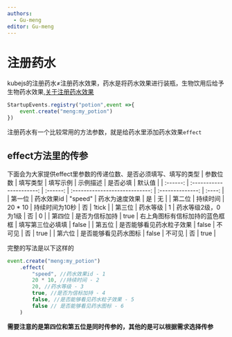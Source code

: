```yaml
---
authors:
  - Gu-meng
editor: Gu-meng
---
```

# 注册药水
kubejs的注册药水≠注册药水效果，药水是将药水效果进行装瓶，生物饮用后给予生物药水效果,[关于注册药水效果](./PotionRegistry.md)
```js
StartupEvents.registry("potion",event =>{
    event.create("meng:my_potion")
})
```
注册药水有一个比较常用的方法参数，就是给药水里添加药水效果`effect`
## effect方法里的传参
下面会为大家提供effect里参数的传递位数、是否必须填写、填写的类型
| 参数位数 |         填写类型         | 填写示例 |            示例描述            |     是否必填     | 默认值 |
| :------: | :----------------------: | :------: | :----------------------------: | :--------------: | :----: |
|  第一位  |        药水效果id        | "speed"  |         药水为速度效果         |        是        |   无   |
|  第二位  |         持续时间         | 20 * 10  |         持续时间为10秒         |        否        | 1tick  |
|  第三位  |         药水等级         |    1     |      药水等级2级，0为1级       |        否        |   0    |
|  第四位  |      是否为信标加持      |   true   | 右上角图标有信标加持的蓝色框框 | 填写第三位必填填 | false  |
|  第五位  | 是否能够看见药水粒子效果 |  false   |             不可见             |        否        |  true  |
|  第六位  |   是否能够看见药水图标   |  false   |             不可见             |        否        |  true  |

完整的写法是以下这样的
```js
event.create("meng:my_potion")
    .effect(
        "speed", //药水效果id - 1
        20 * 10, //持续时间 - 2
        20, //药水等级 - 3
        true, //是否为信标加持 - 4
        false, //是否能够看见药水粒子效果 - 5
        false // 是否能够看见药水图标 - 6
    )
```
**需要注意的是第四位和第五位是同时传参的，其他的是可以根据需求选择传参**
